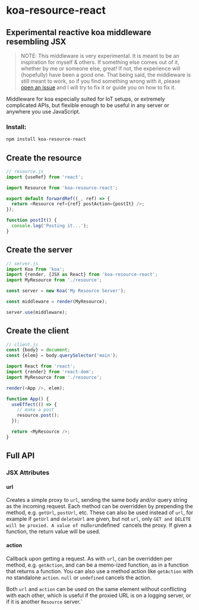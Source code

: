 # koa-resource-react
## Experimental reactive koa middleware resembling JSX

> NOTE: This middleware is very experimental. It is meant to be an inspiration
> for myself & others. If something else comes out of it, whether by me or
> someone else, great! If not, the experience will (hopefully) have been a
> good one. That being said, the middleware is still meant to work, so if you
> find something wrong with it, please [open an issue][issues] and I will try
> to fix it or guide you on how to fix it.

Middleware for koa especially suited for IoT setups, or extremely complicated APIs, but flexible enough to be useful in any server or anywhere you use JavaScript.

### Install:

```bash
npm install koa-resource-react
```

## Create the resource

```javascript
// resource.js
import {useRef} from 'react';

import Resource from 'koa-resource-react';

export default forwardRef((_, ref) => {
  return <Resource ref={ref} postAction={postIt} />;
});

function postIt() {
  console.log('Posting it...');
}
```

## Create the server

```javascript
// server.js
import Koa from 'koa';
import {render, {JSX as React} from 'koa-resource-react';
import MyResource from './resource';

const server = new Koa('My Resource Server');

const middleware = render(MyResource);

server.use(middleware);
```

## Create the client

```javascript
// client.js
const {body} = document;
const {elem} = body.querySelector('main');

import React from 'react';
import {render} from 'react-dom';
import MyResource from './resource';

render(<App />, elem);

function App() {
  useEffect(() => {
    // make a post
    resource.post();
  });

  return <MyResource />;
}
```

## Full API

### JSX Attributes

#### url

Creates a simple proxy to `url`, sending the same body and/or query string as the incoming request. Each method can be overridden by prepending the method, e.g. `getUrl`, `postUrl`, etc. These can also be used instead of `url`, for example if `getUrl` and `deleteUrl` are given, but not `url`, only `GET and DELETE will be proxied. A value of `null` or `undefined` cancels the proxy. If given a function, the return value will be used.

#### action

Callback upon getting a request. As with `url`, can be overridden per method, e.g. `getAction`, and can be a memo-ized function, as in a function that returns a function. You can also use a method action like `getAction` with no standalone `action`. `null` or `undefined` cancels the action.

Both `url` and `action` can be used on the same element without conflicting with each other, which is useful if the proxied URL is on a logging server, or if it is another `Resource` server.`

[issues]: https://github.com/trisys3/koa-resource-react/issues

